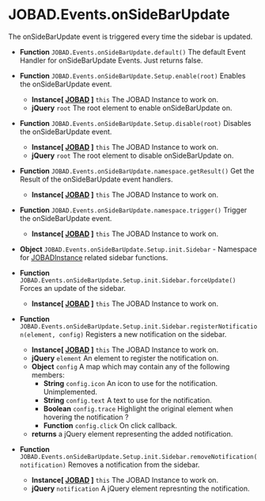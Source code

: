 # JOBAD.Events.onSideBarUpdate

The onSideBarUpdate event is triggered every time the sidebar is updated. 

* **Function** `JOBAD.Events.onSideBarUpdate.default()` The default Event Handler for onSideBarUpdate Events. Just returns false. 

* **Function** `JOBAD.Events.onSideBarUpdate.Setup.enable(root)` Enables the onSideBarUpdate event. 
	* **Instance[ [JOBAD](../JOBADInstance/index.md) ]** `this` The JOBAD Instance to work on. 
	* **jQuery** `root` The root element to enable onSideBarUpdate on. 
* **Function** `JOBAD.Events.onSideBarUpdate.Setup.disable(root)` Disables the onSideBarUpdate event. 
	* **Instance[ [JOBAD](../JOBADInstance/index.md) ]** `this` The JOBAD Instance to work on. 
	* **jQuery** `root` The root element to disable onSideBarUpdate on. 

* **Function** `JOBAD.Events.onSideBarUpdate.namespace.getResult()` Get the Result of the onSideBarUpdate event handlers. 
	* **Instance[ [JOBAD](../JOBADInstance/index.md) ]** `this` The JOBAD Instance to work on. 

* **Function** `JOBAD.Events.onSideBarUpdate.namespace.trigger()` Trigger the onSideBarUpdate event. 
	* **Instance[ [JOBAD](../JOBADInstance/index.md) ]** `this` The JOBAD Instance to work on. 

* **Object** `JOBAD.Events.onSideBarUpdate.Setup.init.Sidebar` - Namespace for [JOBADInstance](../JOBADInstance/index.md) related sidebar functions. 

* **Function** `JOBAD.Events.onSideBarUpdate.Setup.init.Sidebar.forceUpdate()` Forces an update of the sidebar. 
	* **Instance[ [JOBAD](../JOBADInstance/index.md) ]** `this` The JOBAD Instance to work on. 

* **Function** `JOBAD.Events.onSideBarUpdate.Setup.init.Sidebar.registerNotification(element, config)` Registers a new notification on the sidebar. 
	* **Instance[ [JOBAD](../JOBADInstance/index.md) ]** `this` The JOBAD Instance to work on. 
	* **jQuery** `element` An element to register the notification on. 
	* **Object** `config` A map which may contain any of the following members: 
		* **String** `config.icon` An icon to use for the notification. Unimplemented. 
		* **String** `config.text` A text to use for the notification. 
		* **Boolean** `config.trace` Highlight the original element when hovering the notification ? 
		* **Function** `config.click` On click callback. 
	* **returns** a jQuery element representing the added notification. 

* **Function** `JOBAD.Events.onSideBarUpdate.Setup.init.Sidebar.removeNotification(notification)` Removes a notification from the sidebar. 
	* **Instance[ [JOBAD](../JOBADInstance/index.md) ]** `this` The JOBAD Instance to work on. 
	* **jQuery** `notification` A jQuery element represnting the notification. 
